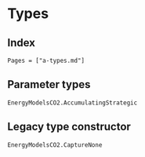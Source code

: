
# Types

## Index

```@index
Pages = ["a-types.md"]
```

## Parameter types

```@docs
EnergyModelsCO2.AccumulatingStrategic
```

## Legacy type constructor

```@docs
EnergyModelsCO2.CaptureNone
```
